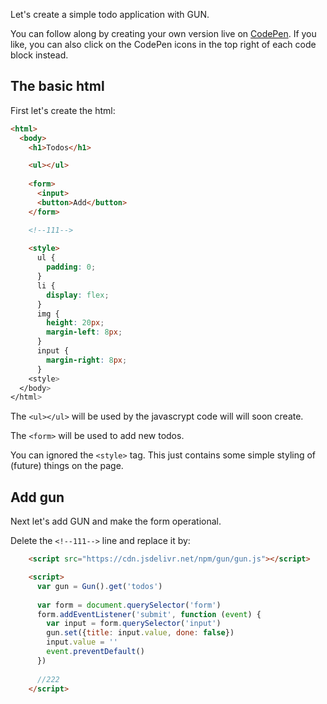 Let's create a simple todo application with GUN.

You can follow along by creating your own version live on [CodePen](https://codepen.io/pen/). If you like, you can also click on the CodePen icons in the top right of each code block instead.

## The basic html

First let's create the html:

```html
<html>
  <body>
    <h1>Todos</h1>

    <ul></ul>
    
    <form>
      <input>
      <button>Add</button>
    </form>

    <!--111-->
    
    <style>
      ul {
        padding: 0;
      }
      li {
        display: flex;
      }
      img {
        height: 20px;
        margin-left: 8px;
      }
      input {
        margin-right: 8px;
      }
    <style>
  </body>
</html>
```

The `<ul></ul>` will be used by the javascrypt code will will soon create.

The `<form>` will be used to add new todos.

You can ignored the `<style>` tag. This just contains some simple styling of (future) things on the page.

## Add gun

Next let's add GUN and make the form operational.

Delete the `<!--111-->` line and replace it by:

```html
    <script src="https://cdn.jsdelivr.net/npm/gun/gun.js"></script>

    <script>
      var gun = Gun().get('todos')
      
      var form = document.querySelector('form')
      form.addEventListener('submit', function (event) {
        var input = form.querySelector('input')
        gun.set({title: input.value, done: false})
        input.value = ''
        event.preventDefault()
      })
    
      //222  
    </script>
```